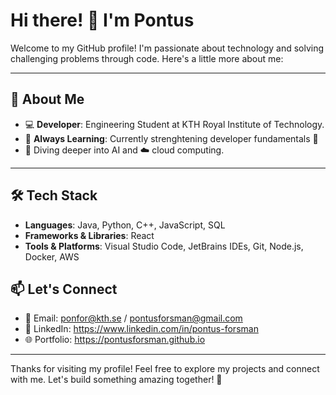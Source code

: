 # Hi there! 👋 I'm Pontus

Welcome to my GitHub profile! I'm passionate about technology and solving challenging problems through code. Here's a little more about me:

---

## 🚀 About Me

- 💻 **Developer**: Engineering Student at KTH Royal Institute of Technology.
- 🌱 **Always Learning**: Currently strenghtening developer fundamentals 💪
-  🤖 Diving deeper into AI and ☁️ cloud computing. 

---

## 🛠️ Tech Stack

- **Languages**: Java, Python, C++, JavaScript, SQL
- **Frameworks & Libraries**: React
- **Tools & Platforms**: Visual Studio Code, JetBrains IDEs, Git, Node.js, Docker, AWS

## 📫 Let's Connect

- 📧 Email: ponfor@kth.se / pontusforsman@gmail.com
- 💼 LinkedIn: https://www.linkedin.com/in/pontus-forsman
- 🌐 Portfolio: https://pontusforsman.github.io

---

Thanks for visiting my profile! Feel free to explore my projects and connect with me. Let's build something amazing together! 🚀
